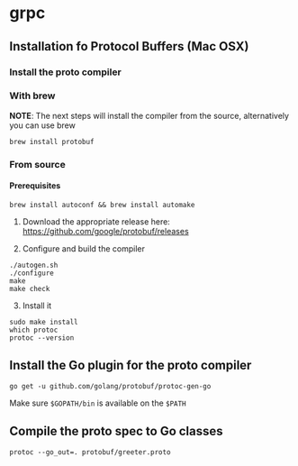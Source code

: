 # grpc


## Installation fo Protocol Buffers (Mac OSX)

### Install the proto compiler

### With brew

**NOTE**: The next steps will install the compiler from the source, alternatively you can use brew
```
brew install protobuf
```

### From source

#### Prerequisites
```
brew install autoconf && brew install automake
```

1. Download the appropriate release here: https://github.com/google/protobuf/releases

2. Configure and build the compiler
```
./autogen.sh
./configure
make
make check
```

3. Install it
```
sudo make install
which protoc
protoc --version
```

## Install the Go plugin for the proto compiler
```
go get -u github.com/golang/protobuf/protoc-gen-go
```

Make sure `$GOPATH/bin` is available on the `$PATH`

## Compile the proto spec to Go classes
```
protoc --go_out=. protobuf/greeter.proto
```

